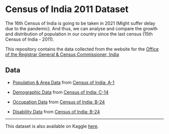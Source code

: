 # Census of India 2011 Dataset

The 16th Census of India is going to be taken in 2021 (Might suffer delay due to the pandemic). And thus, we can analyse and compare the growth and distribution of population in our country since the last census (15th Census of India - 2011).

This repository contains the data collected from the website for the [Office of the Registrar General & Census Commissioner, India](https://censusindia.gov.in/)

## Data

* [Population & Area Data](censusindia.gov.in/census_district.csv) from [Census of India: A-1](http://censusindia.gov.in/2011census/A-1_NO_OF_VILLAGES_TOWNS_HOUSEHOLDS_POPULATION_AND_AREA.xlsx)

* [Demographic Data](censusindia.gov.in/census_age.csv) from [Census of India: C-14](https://censusindia.gov.in/2011census/C-series/C-14.html)

* [Occupation Data](censusindia.gov.in/census_occupation.csv) from [Census of India: B-24](https://censusindia.gov.in/2011census/B-series/B_24.html)

* [Disability Data](censusindia.gov.in/census_disability.csv) from [Census of India: B-24](https://censusindia.gov.in/2011census/C-series/c-20.html)

---
This dataset is also available on Kaggle [here](https://www.kaggle.com/mihirs16/census-of-india-2011-population-age-work).
